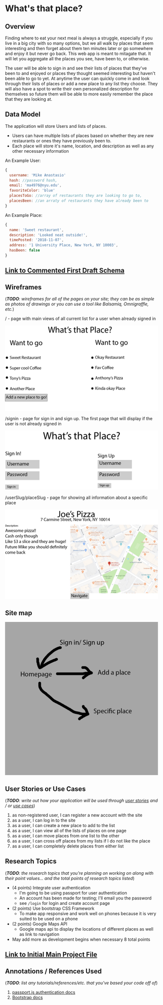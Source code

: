 # What's that place?

## Overview

Finding where to eat your next meal is always a struggle, especially if you live in a big city with so many options, but we all walk by places that seem interesting and then forget about them ten minutes later or go somewhere and enjoy it but never go back. This web app is meant to mitagate that. It will let you aggregate all the places you see, have been to, or otherwise. 

The user will be able to sign in and see their lists of places that they've been to and enjoyed or places they thought seemed interesting but haven't been able to go to yet. At anytime the user can quickly come in and look through their lists of places or add a new place to any list they choose. They will also have a spot to write their own personalized description for themselves so future them will be able to more easily remember the place that they are looking at.

## Data Model

The application will store Users and lists of places.

* Users can have multiple lists of places based on whether they are new restaurants or ones they have previously been to.
* Each place will store it's name, location, and description as well as any other necessary information

An Example User:

```javascript
{
  username: 'Mike Anastasio'
  hash: //password hash,
  email: 'ma4976@nyu.edu',
  favoriteColor: 'blue'
  placesToGo: //array of restaurants they are looking to go to,
  placesBeen: //an arraty of restaurants they have already been to
}
```

An Example Place:

```javascript
{
  name: 'Sweet restaurant',
  description: 'Looked neat outside!',
  timePosted: '2018-11-07',
  address: '1 University Place, New York, NY 10003',
  hasBeen: false
}
```


## [Link to Commented First Draft Schema](/:src/db.js) 

## Wireframes

(___TODO__: wireframes for all of the pages on your site; they can be as simple as photos of drawings or you can use a tool like Balsamiq, Omnigraffle, etc._)

/ - page with main views of all current list for a user when already signed in

![list create](Documentation/main.jpg)

/signin - page for sign in and sign up. The first page that will display if the user is not already signed in

![list](Documentation/signIn.jpg)

/userSlug/placeSlug - page for showing all information about a specific place

![list](Documentation/place.jpg)

## Site map

![sitemap](Documentation/sitemap.png)

## User Stories or Use Cases

(___TODO__: write out how your application will be used through [user stories](http://en.wikipedia.org/wiki/User_story#Format) and / or [use cases](https://www.mongodb.com/download-center?jmp=docs&_ga=1.47552679.1838903181.1489282706#previous)_)

1. as non-registered user, I can register a new account with the site
2. as a user, I can log in to the site
3. as a user, I can create a new place to add to the list
4. as a user, I can view all of the lists of places on one page
5. as a user, I can move places from one list to the other
6. as a user, I can cross off places from my lists if I do not like the place
7. as a user, I can completely delete places from either list

## Research Topics

(___TODO__: the research topics that you're planning on working on along with their point values... and the total points of research topics listed_)

* (4 points) Integrate user authentication
    * I'm going to be using passport for user authentication
    * An account has been made for testing; I'll email you the password
    * see <code>/login</code> for login and create account page
* (2 points) Use bootstrap CSS Framework
    * To make app responsive and work well on phones because it is very suited to be used on a phone
* (2 points) Google Maps API
    * Google maps api to display the locations of different places as well as link to navigation
* May add more as development begins when necessary
8 total points

## [Link to Initial Main Project File](/:src/app.js) 

## Annotations / References Used

(___TODO__: list any tutorials/references/etc. that you've based your code off of_)

1. [passport.js authentication docs](http://passportjs.org/docs)
2. [Bootstrap docs](http://getbootstrap.com/docs/4.1/getting-started/introduction/)